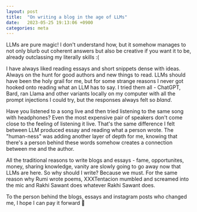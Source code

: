 ```yaml
---
layout: post
title:  "On writing a blog in the age of LLMs"
date:   2023-05-25 19:13:06 +0900
categories: meta
---
```

LLMs are pure magic! I don't understand how, but it somehow manages to not only blurb out coherent answers but also be creative if you want it to be, already outclassing my literally skills :( 

I have always liked reading essays and short snippets dense with ideas. Always on the hunt for good authors and new things to read. LLMs should have been the holy grail for me, but for some strange reasons I never got hooked onto reading what an LLM has to say. I tried them all - ChatGPT, Bard, ran Llama and other variants locally on my computer with all the prompt injections I could try, but the responses always felt so *bland*. 

Have you listened to a song live and then tried listening to the same song with headphones? Even the most expensive pair of speakers don't come close to the feeling of listening it live. That's the same difference I felt between LLM produced essay and reading what a person wrote. The "human-ness" was adding another layer of depth for me, knowing that there's a person behind these words somehow creates a connection between me and the author.

All the traditional reasons to write blogs and essays - fame, opportunites, money, sharing knowledge, vanity are slowly going to go away now that LLMs are here. So why should I write? Because we must. For the same reason why Rumi wrote poems, XXXTentacion mumbled and screamed into the mic and Rakhi Sawant does whatever Rakhi Sawant does.

To the person behind the blogs, essays and instagram posts who changed me, I hope I can pay it forward 🤍